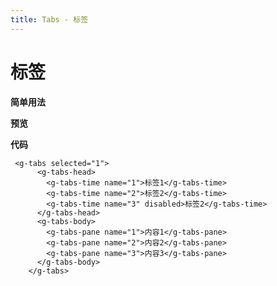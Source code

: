 ```yaml
---
title: Tabs - 标签
---
```

# 标签

**简单用法**

**预览**

<ClientOnly>
<tabs-deom></tabs-deom>
</ClientOnly>


**代码**
~~~vue
 <g-tabs selected="1">
      <g-tabs-head>
        <g-tabs-time name="1">标签1</g-tabs-time>
        <g-tabs-time name="2">标签2</g-tabs-time>
        <g-tabs-time name="3" disabled>标签2</g-tabs-time>
      </g-tabs-head>
      <g-tabs-body>
        <g-tabs-pane name="1">内容1</g-tabs-pane>
        <g-tabs-pane name="2">内容2</g-tabs-pane>
        <g-tabs-pane name="3">内容3</g-tabs-pane>
      </g-tabs-body>
    </g-tabs>
~~~
